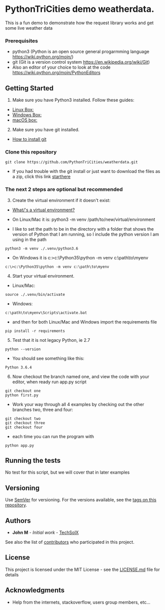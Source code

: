 # PythonTriCities demo weatherdata.

This is a fun demo to demonstrate how the request library works and get some live weather data

### Prerequisites

* python3 (Python is an open source general progarmming language https://wiki.python.org/moin/)
* git (Git is a version control system https://en.wikipedia.org/wiki/Git)
* Also an editor of your choice to look at the code https://wiki.python.org/moin/PythonEditors

## Getting Started

1. Make sure you have Python3 installed.  Follow these guides:
  * [Linux Box:](https://docs.python.org/3/using/unix.html)
  * [Windows Box:](https://docs.python.org/3/using/windows.html)
  * [macOS box:](http://docs.python-guide.org/en/latest/starting/install3/osx/)
  
2. Make sure you have git installed.
  * [How to install git](https://git-scm.com/book/en/v2/Getting-Started-Installing-Git)
  
### Clone this repository

```
git clone https://github.com/PythonTriCities/weatherdata.git
```
* If you had trouble with the git install or just want to download the files as a zip, click this link [starthere](https://github.com/PythonTriCities/weatherdata/archive/master.zip)

### The next 2 steps are optional but recommended

3. Create the virtual environment if it doesn\'t exist:
  * [What/'s a virtual environment?](https://docs.python.org/3/library/venv.html)

* On Linux/Mac it is: python3 -m venv /path/to/new/virtual/environment

 * I like to set the path to be in the directory with a folder that shows the  version of Python that I am running, so I include the python version I am using in the path

```
python3 -m venv ./.venv/python3.6
```
* On Windows it is c:\>c:\Python35\python -m venv c:\path\to\myenv

```
c:\>c:\Python35\python -m venv c:\path\to\myenv
```

4. Start your virtual environment.

* Linux/Mac:

```
source ./.venv/bin/activate
```

* Windows:

```
c:\path\to\myenv\Scripts\activate.bat
```
 

 * and then for both Linux/Mac and Windows import the requirements file
```
pip install -r requirements
```

5. Test that it is not legacy Python, ie 2.7

```
python --version
```
* You should see something like this:
```
Python 3.6.4
```

6. Now checkout the branch named one, and view the code with your editor, when ready run app.py script
```
git checkout one
python first.py
```
* Work your way through all 4 examples by checking out the other branches two, three and four:
```
git checkout two
git checkout three
git checkout four
```
 * each time you can run the program with
 ```
 python app.py
 ```

## Running the tests

No test for this script, but we will cover that in later examples

## Versioning

Use [SemVer](http://semver.org/) for versioning. For the versions available, see the [tags on this repository](https://github.com/PythonTriCities/weatherdata.git/tags).

## Authors

* **John M** - *Initial work* - [TechSolX](https://github.com/techsolx)

See also the list of [contributors](https://github.com/PythonTriCities/weatherdata/graphs/contributors) who participated in this project.

## License

This project is licensed under the MIT License - see the [LICENSE.md](LICENSE.md) file for details

## Acknowledgments

* Help from the internets, stackoverflow, users group members, etc...

